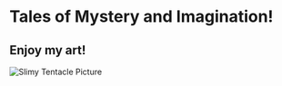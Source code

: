 # Tales of Mystery and Imagination!
## Enjoy my art!
![Slimy Tentacle Picture](./assets/images/Slimy%20Tentacles%20JPEG.jpg)
